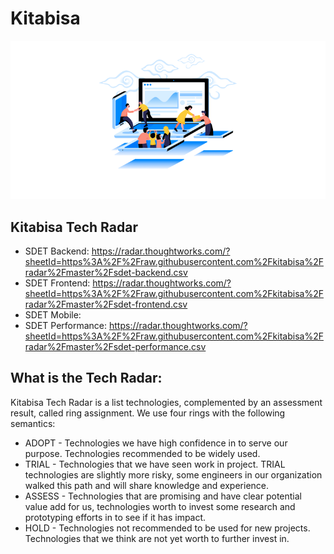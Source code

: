 # Kitabisa

[![Kitabisa](assets/cover.png)](https://kitabisa.com)

## Kitabisa Tech Radar

- SDET Backend: https://radar.thoughtworks.com/?sheetId=https%3A%2F%2Fraw.githubusercontent.com%2Fkitabisa%2Fradar%2Fmaster%2Fsdet-backend.csv
- SDET Frontend: https://radar.thoughtworks.com/?sheetId=https%3A%2F%2Fraw.githubusercontent.com%2Fkitabisa%2Fradar%2Fmaster%2Fsdet-frontend.csv
- SDET Mobile:
- SDET Performance: https://radar.thoughtworks.com/?sheetId=https%3A%2F%2Fraw.githubusercontent.com%2Fkitabisa%2Fradar%2Fmaster%2Fsdet-performance.csv

## What is the Tech Radar:

Kitabisa Tech Radar is a list technologies, complemented by an assessment result, called ring assignment. We use four rings with the following semantics:

- ADOPT - Technologies we have high confidence in to serve our purpose. Technologies recommended to be widely used.
- TRIAL - Technologies that we have seen work in project. TRIAL technologies are slightly more risky, some engineers in our organization walked this path and will share knowledge and experience.
- ASSESS - Technologies that are promising and have clear potential value add for us, technologies worth to invest some research and prototyping efforts in to see if it has impact.
- HOLD - Technologies not recommended to be used for new projects. Technologies that we think are not yet worth to further invest in.
